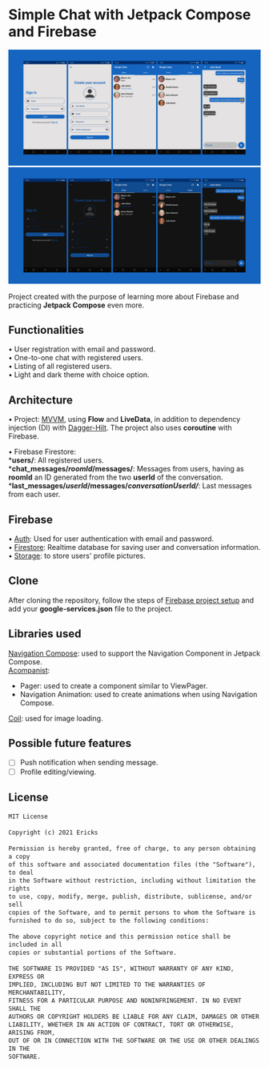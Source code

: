 # Simple Chat with Jetpack Compose and Firebase
<p align="center">
  <img src="screenshots/simple-chat-light-theme.png" />
  <br/><img src="screenshots/simple-chat-dark-theme.png" />
</p>

Project created with the purpose of learning more about Firebase and practicing **Jetpack Compose** even more.

## Functionalities

• User registration with email and password.  
• One-to-one chat with registered users.  
• Listing of all registered users.  
• Light and dark theme with choice option.  

## Architecture

• Project: [MVVM](https://developer.android.com/jetpack/guide), using **Flow** and **LiveData**, in addition to dependency injection (DI) with [Dagger-Hilt](https://developer.android.com/training/dependency-injection/hilt-android). The project also uses **coroutine** with Firebase.

• Firebase Firestore:  
***users/**: All registered users.  
***chat_messages/*roomId*/messages/**: Messages from users, having as **roomId** an ID generated from the two **userId** of the conversation.  
***last_messages/*userId*/messages/*conversationUserId/***: Last messages from each user.  

## Firebase

• [Auth](https://firebase.google.com/docs/auth): Used for user authentication with email and password.  
• [Firestore](https://firebase.google.com/docs/firestore): Realtime database for saving user and conversation information.  
• [Storage](https://firebase.google.com/docs/storage): to store users' profile pictures.  

## Clone

After cloning the repository, follow the steps of [Firebase project setup](https://firebase.google.com/docs/android/setup) and add your **google-services.json** file to the project.

## Libraries used

[Navigation Compose](https://developer.android.com/jetpack/compose/navigation): used to support the Navigation Component in Jetpack Compose.  
[Acompanist](https://github.com/google/accompanist):  
- Pager: used to create a component similar to ViewPager.  
- Navigation Animation: used to create animations when using Navigation Compose. 

[Coil](https://github.com/coil-kt/coil): used for image loading. 

## Possible future features

- [ ] Push notification when sending message.  
- [ ] Profile editing/viewing.

## License 
```
MIT License

Copyright (c) 2021 Ericks

Permission is hereby granted, free of charge, to any person obtaining a copy
of this software and associated documentation files (the "Software"), to deal
in the Software without restriction, including without limitation the rights
to use, copy, modify, merge, publish, distribute, sublicense, and/or sell
copies of the Software, and to permit persons to whom the Software is
furnished to do so, subject to the following conditions:

The above copyright notice and this permission notice shall be included in all
copies or substantial portions of the Software.

THE SOFTWARE IS PROVIDED "AS IS", WITHOUT WARRANTY OF ANY KIND, EXPRESS OR
IMPLIED, INCLUDING BUT NOT LIMITED TO THE WARRANTIES OF MERCHANTABILITY,
FITNESS FOR A PARTICULAR PURPOSE AND NONINFRINGEMENT. IN NO EVENT SHALL THE
AUTHORS OR COPYRIGHT HOLDERS BE LIABLE FOR ANY CLAIM, DAMAGES OR OTHER
LIABILITY, WHETHER IN AN ACTION OF CONTRACT, TORT OR OTHERWISE, ARISING FROM,
OUT OF OR IN CONNECTION WITH THE SOFTWARE OR THE USE OR OTHER DEALINGS IN THE
SOFTWARE.
```
